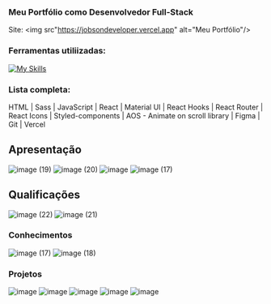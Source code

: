### Meu Portfólio como Desenvolvedor Full-Stack
Site: <img src"https://jobsondeveloper.vercel.app" alt="Meu Portfólio"/>

### Ferramentas utiliizadas:
[![My Skills](https://skillicons.dev/icons?i=html,sass,js,react,materialui,styledcomponents,figma,git,vercel)](https://skillicons.dev)

### Lista completa:
HTML | Sass | JavaScript | React | Material UI | React Hooks | React Router | React Icons | Styled-components | AOS - Animate on scroll library | Figma | Git | Vercel

## Apresentação

![image (19)](https://github.com/user-attachments/assets/05e18b13-eaee-4336-a14f-fad7e00db00c)
![image (20)](https://github.com/user-attachments/assets/c933e652-34db-47b1-b8a6-e40a9912b91f)
![image](https://github.com/user-attachments/assets/dd0cc2e8-bc4d-43a2-ac9d-8f809395e573)
![image (17)](https://github.com/user-attachments/assets/b44a564d-7724-4292-a8f7-de7aa96658bc)

## Qualificações

![image (22)](https://github.com/user-attachments/assets/62098a24-4939-4904-b26a-2f880b3dfa44)
![image (21)](https://github.com/user-attachments/assets/082529be-e4e9-4684-91d3-b3acbb1a15f4)

### Conhecimentos

![image (17)](https://github.com/user-attachments/assets/f3aea790-0e10-42c6-9ad3-4335c24fb899)
![image (18)](https://github.com/user-attachments/assets/304d9138-3945-4c04-bb7d-6fded8bf9169)

### Projetos

![image](https://github.com/user-attachments/assets/4b1895aa-2b44-4c9f-8bfc-1f0196bfc673)
![image](https://github.com/user-attachments/assets/e2dbb328-e126-4b0d-9413-d5e5b6797937)
![image](https://github.com/user-attachments/assets/2577a72f-8ecb-4ec5-8524-e83ff2817c3c)
![image](https://github.com/user-attachments/assets/2ec08b70-ee3c-4e27-a463-fcf99175ed27)
![image](https://github.com/user-attachments/assets/ddb1ab4c-b067-4535-b69f-2d5444197a91)
